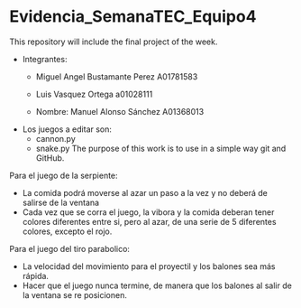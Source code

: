 # Evidencia_SemanaTEC_Equipo4
This repository will include the final project of the week.
- Integrantes: 
  - Miguel Angel Bustamante Perez A01781583
  - Luis Vasquez Ortega a01028111  
	
  - Nombre: Manuel Alonso Sánchez A01368013 
- Los juegos a editar son:
  - cannon.py
  - snake.py
The purpose of this work is to use in a simple way git and GitHub.

Para el juego de la serpiente: 
- La comida podrá moverse al azar un paso a la vez y no deberá de salirse de la ventana 
- Cada vez que se corra el juego, la vibora y la comida deberan tener colores diferentes entre si, pero al azar, de una serie de 5 diferentes colores, excepto el rojo. 

Para el juego del tiro parabolico: 
- La velocidad del movimiento para el proyectil y los balones sea más rápida. 
- Hacer que el juego nunca termine, de manera que los balones al salir de la ventana se re posicionen. 
